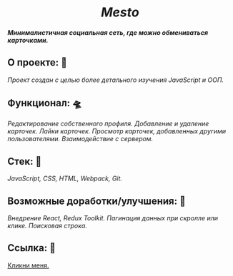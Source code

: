 <h1 align=center><i>Mesto</i></h1>

#### _Минималистичная социальная сеть, где можно обмениваться карточками._

## О проекте: :thought_balloon:

_Проект создан с целью более детального изучения JavaScript и ООП._

## Функционал: :flying_saucer:

_Редактирование собственного профиля. Добавление и удаление карточек. Лайки карточек. Просмотр карточек, добавленных другими пользователями. Взаимодействие с сервером._

## Стек: :wrench:

_JavaScript, CSS, HTML, Webpack, Git._

## Возможные доработки/улучшения: :construction:

_Внедрение React, Redux Toolkit. Пагинация данных при скролле или клике. Поисковая строка._

## Ссылка: :eyes:

[Кликни меня.](https://guzzlerx.github.io/mesto/)
